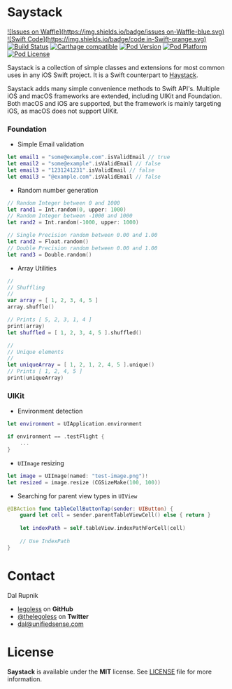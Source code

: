 # Saystack

[![Issues on Waffle](https://img.shields.io/badge/issues on-Waffle-blue.svg)](http://waffle.io/legoless/Saystack)
[![Swift Code](https://img.shields.io/badge/code in-Swift-orange.svg)](http://github.com/legoless/ViewModelable)
[![Build Status](https://travis-ci.org/Legoless/Saystack.svg)](https://travis-ci.org/legoless/Saystack)
[![Carthage compatible](https://img.shields.io/badge/Carthage-compatible-4BC51D.svg?style=flat)](https://github.com/Carthage/Carthage)
[![Pod Version](http://img.shields.io/cocoapods/v/Saystack.svg?style=flat)](http://cocoadocs.org/docsets/Saystack/)
[![Pod Platform](http://img.shields.io/cocoapods/p/Saystack.svg?style=flat)](http://cocoadocs.org/docsets/Saystack/)
[![Pod License](http://img.shields.io/cocoapods/l/Saystack.svg?style=flat)](http://opensource.org/licenses/MIT)

Saystack is a collection of simple classes and extensions for most common uses in any iOS Swift project. It is a Swift counterpart to [Haystack](https://github.com/legoless/Haystack).

Saystack adds many simple convenience methods to Swift API's. Multiple iOS and macOS frameworks are extended, including UIKit and Foundation. Both macOS and iOS are supported, but the framework is mainly targeting iOS, as macOS does not support UIKit.

### Foundation

- Simple Email validation

```swift
let email1 = "some@example.com".isValidEmail // true
let email2 = "some@example".isValidEmail // false
let email3 = "1231241231".isValidEmail // false
let email3 = "@example.com".isValidEmail // false
```

- Random number generation

```swift
// Random Integer between 0 and 1000
let rand1 = Int.random(0, upper: 1000)
// Random Integer between -1000 and 1000
let rand2 = Int.random(-1000, upper: 1000)

// Single Precision random between 0.00 and 1.00
let rand2 = Float.random()
// Double Precision random between 0.00 and 1.00
let rand3 = Double.random()
```

- Array Utilities

```swift
//
// Shuffling
//
var array = [ 1, 2, 3, 4, 5 ]
array.shuffle()

// Prints [ 5, 2, 3, 1, 4 ]
print(array)
let shuffled = [ 1, 2, 3, 4, 5 ].shuffled()

//
// Unique elements
//
let uniqueArray = [ 1, 2, 1, 2, 4, 5 ].unique()
// Prints [ 1, 2, 4, 5 ]
print(uniqueArray)
```

### UIKit

- Environment detection

```swift
let environment = UIApplication.environment

if environment == .testFlight {
    ...
}
```

- `UIImage` resizing

```swift
let image = UIImage(named: "test-image.png")!
let resized = image.resize (CGSizeMake(100, 100))
```

- Searching for parent view types in `UIView`

```swift
@IBAction func tableCellButtonTap(sender: UIButton) {
    guard let cell = sender.parentTableViewCell() else { return }
    
    let indexPath = self.tableView.indexPathForCell(cell)
    
    // Use IndexPath
}
```

Contact
======

Dal Rupnik

- [legoless](https://github.com/legoless) on **GitHub**
- [@thelegoless](https://twitter.com/thelegoless) on **Twitter**
- [dal@unifiedsense.com](mailto:dal@unifiedsense.com)

License
======

**Saystack** is available under the **MIT** license. See [LICENSE](https://github.com/Legoless/Saystack/blob/master/LICENSE) file for more information.
